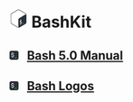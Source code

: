 # ![Bash Logo][img_bash_logo] BashKit

## ![Bash Favicon][img_bash_favicon] &nbsp; [Bash 5.0 Manual][href_bash_manual]

## ![Bash Favicon][img_bash_favicon] &nbsp; [Bash Logos]()

[//]: # (Assets)

[img_bash_logo]: /assets/32x32.png
[img_bash_favicon]: /assets/Favicon-16x16.png

[//]: # (Links)

[href_bash_manual]: https://www.gnu.org/software/bash/manual/bash.pdf